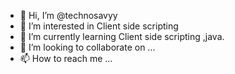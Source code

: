 - 👋 Hi, I’m @technosavyy
- 👀 I’m interested in Client side scripting
- 🌱 I’m currently learning Client side scripting ,java.
- 💞️ I’m looking to collaborate on ...
- 📫 How to reach me ...

<!---
technosavyy/technosavyy is a ✨ special ✨ repository because its `README.md` (this file) appears on your GitHub profile.
You can click the Preview link to take a look at your changes.
--->
